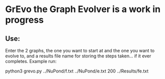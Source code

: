 # GrEvo the Graph Evolver is a work in progress

## Use:

Enter the 2 graphs, the one you want to start at and the one you want to evolve to, and a results file name for storing the steps taken... if it ever completes.
Example run:

python3 grevo.py ../NuPond/f.txt ../NuPond/e.txt 200 ../Results/fe.txt